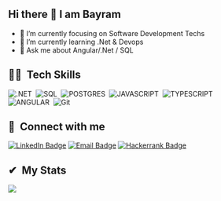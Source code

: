## Hi there 👋 I am Bayram

- 🔭 I’m currently focusing on Software Development Techs
- 🌱 I’m currently learning .Net & Devops
- 💬 Ask me about Angular/.Net / SQL

## 👩‍💻 &nbsp;Tech Skills
![.NET](https://img.shields.io/badge/.NET-5C2D91?style=for-the-badge&logo=.net&logoColor=white)&nbsp;
![SQL](https://img.shields.io/badge/Microsoft_SQL_Server-CC2927?style=for-the-badge&logo=microsoft-sql-server&logoColor=white)&nbsp;
![POSTGRES](https://img.shields.io/badge/PostgreSQL-316192?style=for-the-badge&logo=postgresql&logoColor=white)&nbsp;
![JAVASCRIPT](https://img.shields.io/badge/JavaScript-323330?style=for-the-badge&logo=javascript&logoColor=F7DF1E)&nbsp;
![TYPESCRIPT](https://img.shields.io/badge/TypeScript-007ACC?style=for-the-badge&logo=typescript&logoColor=white)&nbsp;
![ANGULAR](https://img.shields.io/badge/Angular-DD0031?style=for-the-badge&logo=angular&logoColor=white)&nbsp;
![Git](https://img.shields.io/badge/GitHub-100000?style=for-the-badge&logo=github&logoColor=white)&nbsp;

## 🔗 &nbsp;**Connect with me**
  <a href="https://www.linkedin.com/in/bayram-tatl%C4%B1-a156411b7/" target="_blank"><img src="https://img.shields.io/badge/LinkedIn-0077B5?style=for-the-badge&logo=linkedin&logoColor=white" alt="LinkedIn Badge" /></a>
  <a href="mailto:tatlbayram@gmail.com" target="_blank"><img src="https://img.shields.io/badge/Gmail-D14836?style=for-the-badge&logo=gmail&logoColor=white" alt="Email Badge"/></a>
  <a href="https://www.hackerrank.com/profile/tatlbayram" target="blank"><img src="https://img.shields.io/badge/-Hackerrank-2EC866?style=for-the-badge&logo=HackerRank&logoColor=white" alt="Hackerrank Badge"/></a>

## ✔ &nbsp;My Stats 

<p >
  <img src="https://github-readme-stats.vercel.app/api?username=bayramtatl&&show_icons=true&title_color=ffffff&icon_color=bb2acf&text_color=daf7dc&bg_color=151515">
</p>

